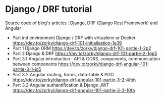 # Django / DRF tutorial

Source code of blog's articles : Django, DRF (Django Rest Framework) and Angular

* Part init environment Django / DRF with virtualenv or Docker  https://dev.to/zorky/django-drf-101-initialisation-1e39
* Part 1 Django ORM https://dev.to/zorky/django-drf-101-partie-1-2p2 
* Part 2 Django & DRF https://dev.to/zorky/django-drf-101-partie-2-1gp5 
* Part 3.1 Angular introduction : API & CORS, components, communication between components https://dev.to/zorky/django-drf-angular-101-partie-3-1-io5 
* Part 3.2 Angular routing, forms, data-table & POO https://dev.to/zorky/django-drf-angular-101-partie-3-2-4foh
* Part 3.3 Angular authentification & Django JWT https://dev.to/zorky/django-drf-angular-101-partie-3-3-10fa 


